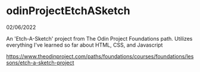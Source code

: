 # odinProjectEtchASketch

02/06/2022

An 'Etch-A-Sketch' project from The Odin Project Foundations path. Utilizes everything I've learned so far about HTML, CSS, and Javascript

https://www.theodinproject.com/paths/foundations/courses/foundations/lessons/etch-a-sketch-project


